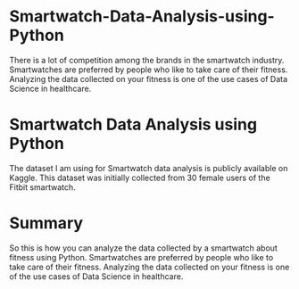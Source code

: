 # Smartwatch-Data-Analysis-using-Python
There is a lot of competition among the brands in the smartwatch industry. Smartwatches are preferred by people who like to take care of their fitness. Analyzing the data collected on your fitness is one of the use cases of Data Science in healthcare.
# Smartwatch Data Analysis using Python
The dataset I am using for Smartwatch data analysis is publicly available on Kaggle. This dataset was initially collected from 30 female users of the Fitbit smartwatch.
# Summary
So this is how you can analyze the data collected by a smartwatch about fitness using Python. Smartwatches are preferred by people who like to take care of their fitness. Analyzing the data collected on your fitness is one of the use cases of Data Science in healthcare.
